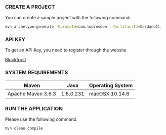 ### CREATE A PROJECT

You can create a sample project with the following command: 

```bash
mvn archetype:generate -DgroupId=com.tudresden  -DartifactId=CardanoClientApp -DarchetypeArtifactId=maven-archetype-quickstart -DinteractiveMode=false -DarchetypeVersion=1.4
```

### API KEY

To get an API Key, you need to register through the website 

[Blockfrost](https://blockfrost.io/)


### SYSTEM REQUIREMENTS

Maven               | Java          | Operating System
------------------- | ------------- |  ------------- 
Apache Maven 3.6.3  | 1.8.0.231     |  macOSX 10.14.6


### RUN THE APPLICATION

Please use the following command: 

```bash
mvn clean compile 
```